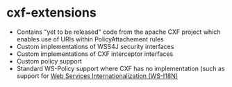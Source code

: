 cxf-extensions
===========

<ul>
<li>Contains "yet to be released" code from the apache CXF project which enables use of URIs within PolicyAttachement rules</li>
<li>Custom implementations of WSS4J security interfaces</li>
<li>Custom implementations of CXF interceptor interfaces</li>
<li>Custom policy support</li>
<li>Standard WS-Policy support where CXF has no implementation (such as support for <a href="http://www.w3.org/TR/ws-i18n/">Web Services Internationalization (WS-I18N)</a></li>
</ul>

